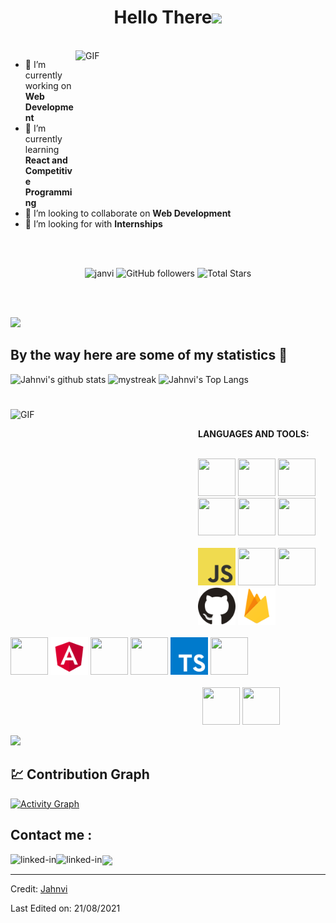 <h1 align="center">Hello There<img src="https://github.com/souvikguria98/souvikguria98/blob/master/Hi.gif" width="30"> </h1>
<br/>
<a target="_blank">
  <img align="right" height="250" width="400" alt="GIF" src="https://github.com/JayantGoel001/JayantGoel001/blob/master/GIF/code.gif">
</a>

- 🔭 I’m currently working on **Web Development**
- 🌱 I’m currently learning **React and Competitive Programming**
- 👯 I’m looking to collaborate on **Web Development**
- 🤔 I’m looking for with **Internships**
</br>
</br>
<p align="center" >  
  <img src="https://komarev.com/ghpvc/?username=Jahnvi8" alt="janvi" />
  <img alt="GitHub followers" src="https://img.shields.io/github/followers/Jahnvi8?label=Followers&style=social"> 
  <img src="https://img.shields.io/github/stars/Jahnvi8?label=Stars" alt="Total Stars">
</p>

<br/>
<br/>


<a href="https://www.youtube.com/watch?v=dQw4w9WgXcQ"><img src="https://user-images.githubusercontent.com/73097560/115834477-dbab4500-a447-11eb-908a-139a6edaec5c.gif"></a>

## By the way here are some of my statistics 🚀
![Jahnvi's github stats](https://github-readme-stats.vercel.app/api?username=Jahnvi8&show_icons=true&theme=radical)
<img src="https://github-readme-streak-stats.herokuapp.com/?user=Jahnvi8&theme=tokyonight" alt="mystreak"/>
![Jahnvi's Top Langs](https://github-readme-stats.vercel.app/api/top-langs/?username=Jahnvi8&theme=tokyonight&layout=compact)


#

<a target="_blank"><img align="left" height="350" width="300" alt="GIF" src="https://github.com/JayantGoel001/JayantGoel001/blob/master/GIF/github.gif"></a>
<br/>


**LANGUAGES AND TOOLS:**  


<br/>
<code><img height="60" width="60" src="https://www.vectorlogo.zone/logos/java/java-ar21.svg"></code>
<code><img height="60" width="60" src="https://cdn4.iconfinder.com/data/icons/logos-3/600/React.js_logo-512.png"></code>
<code><img height="60" width="60" src="https://cdn.iconscout.com/icon/free/png-512/saas-457964.png"></code>
<code><img height="60" width="60" src="https://cdn.worldvectorlogo.com/logos/tailwindcss.svg"></code>
<code><img height="60" width="60" src="https://cdn.iconscout.com/icon/free/png-256/css-131-722685.png"></code>
<code><img height="60" width="60" src="https://seeklogo.com/images/V/visual-studio-code-logo-449D71944F-seeklogo.com.png"></code>
<br/>
<br/>
<code><img height="60" width="60" src="https://raw.githubusercontent.com/github/explore/80688e429a7d4ef2fca1e82350fe8e3517d3494d/topics/javascript/javascript.png"></code>
<code><img height="60" width="60" src="https://seeklogo.com/images/N/node-node-js-logo-81A4CC16D2-seeklogo.com.png"></code>
<code><img height="60" width="60" src="https://seeklogo.com/images/A/adobe-photoshop-cc-logo-CBD0AAA3A7-seeklogo.com.png"></code>
<code><img height="60" width="60" src="https://raw.githubusercontent.com/github/explore/80688e429a7d4ef2fca1e82350fe8e3517d3494d/topics/github-api/github-api.png"></code>
<code><img height="60" width="60" src="https://raw.githubusercontent.com/github/explore/80688e429a7d4ef2fca1e82350fe8e3517d3494d/topics/firebase/firebase.png"></code>
<!-- <code><img height="60" width="60" src="https://cdn.worldvectorlogo.com/logos/postgresql.svg"></code> -->
<br/>
<br/>
<code><img height="60" width="60" src="https://seeklogo.com/images/M/material-ui-logo-5BDCB9BA8F-seeklogo.com.png"></code>
<code><img height="60" width="60" src="https://raw.githubusercontent.com/github/explore/80688e429a7d4ef2fca1e82350fe8e3517d3494d/topics/angular/angular.png"></code>
<code><img height="60" width="60" src="https://cdn.worldvectorlogo.com/logos/nodejs-icon.svg"></code>
<code><img height="60" width="60" src="https://raw.githubusercontent.com/reduxjs/redux/master/logo/logo.png"></code>
<code><img height="60" width="60" src="https://raw.githubusercontent.com/github/explore/80688e429a7d4ef2fca1e82350fe8e3517d3494d/topics/typescript/typescript.png"></code>
<code><img height="60" width="60" src="https://upload.wikimedia.org/wikipedia/commons/thumb/3/3f/Git_icon.svg/1024px-Git_icon.svg.png"></code>
<br/>
<br/>
&nbsp&nbsp&nbsp&nbsp&nbsp&nbsp&nbsp&nbsp&nbsp&nbsp&nbsp&nbsp&nbsp&nbsp&nbsp&nbsp&nbsp&nbsp&nbsp&nbsp&nbsp&nbsp&nbsp&nbsp&nbsp&nbsp&nbsp&nbsp&nbsp&nbsp&nbsp&nbsp&nbsp&nbsp&nbsp&nbsp&nbsp&nbsp&nbsp&nbsp&nbsp&nbsp&nbsp&nbsp&nbsp&nbsp&nbsp&nbsp&nbsp&nbsp&nbsp&nbsp&nbsp&nbsp&nbsp&nbsp&nbsp&nbsp&nbsp&nbsp&nbsp&nbsp&nbsp&nbsp&nbsp&nbsp&nbsp&nbsp&nbsp&nbsp&nbsp&nbsp&nbsp&nbsp&nbsp&nbsp&nbsp
<code><img height="60" width="60" src="https://seeklogo.com/images/B/bootstrap-5-logo-85A1F11F4F-seeklogo.com.png"></code>
<code><img height="60" width="60" src="https://seeklogo.com/images/N/npm-node-package-manager-logo-DE93649ED1-seeklogo.com.png"></code>
<!-- <code><img height="60" width="60" src="https://cdn.iconscout.com/icon/free/png-512/mongodb-3-1175138.png"></code> -->

<!-- <code><img height="60" width="60" src="https://cdn.worldvectorlogo.com/logos/tailwindcss.svg"></code> -->


<a href="https://www.youtube.com/watch?v=dQw4w9WgXcQ"><img src="https://user-images.githubusercontent.com/73097560/115834477-dbab4500-a447-11eb-908a-139a6edaec5c.gif"></a>
##  💹 Contribution Graph

<a href="https://github.com/Jahnvi8"><img alt="Activity Graph" src="https://activity-graph.herokuapp.com/graph?username=Jahnvi8&bg_color=1F222E&color=F8D866&line=F85D7F&point=FFFFFF&hide_border=true" /></a>
<Br>
 


## Contact me : 
[<img align="left" alt="linked-in" src="https://img.shields.io/badge/linkedin-%230077B5.svg?&style=for-the-badge&logo=linkedin&logoColor=white" />](https://www.linkedin.com/in/jahnvi-gupta-339413192/
)
    <a href="mailto:janvi.2678@gmail.com" target="blank"><img align="center" src="https://img.shields.io/badge/janvi.2678@gmail.com-D14836?style=for-the-badge&logo=gmail&logoColor=white" /></a> 
[<img align="left" alt="linked-in" src="https://img.shields.io/badge/Codepen-000000?style=for-the-badge&logo=codepen&logoColor=white" />](https://codepen.io/tavshvi)

------
Credit: [Jahnvi](https://github.com/Jahnvi8)

Last Edited on: 21/08/2021

